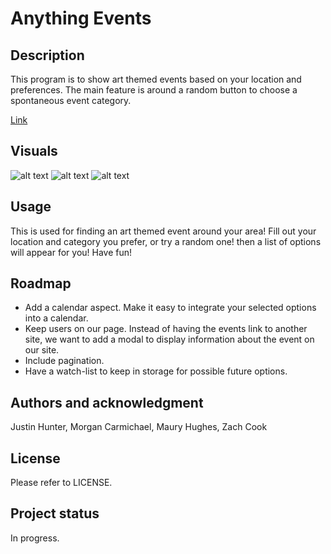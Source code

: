 # Anything Events

## Description
This program is to show art themed events based on your location and preferences. The main feature is around a random button to choose a spontaneous event category. 

[Link](https://nihsad.github.io/anything-events-calendar/index.html)

## Visuals
![alt text](<assets/images/Screenshot 2024-02-12 at 9.37.53 PM.png>)
![alt text](<assets/images/Screenshot 2024-02-12 at 9.38.02 PM.png>)
![alt text](<assets/images/Screenshot 2024-02-12 at 9.38.15 PM.png>)

## Usage
This is used for finding an art themed event around your area! Fill out your location and category you prefer, or try a random one! then a list of options will appear for you! Have fun!

## Roadmap
- Add a calendar aspect. Make it easy to integrate your selected options into a calendar.  
- Keep users on our page. Instead of having the events link to another site, we want to add a modal to display information about the event on our site.  
- Include pagination.  
- Have a watch-list to keep in storage for possible future options.  


## Authors and acknowledgment
Justin Hunter, Morgan Carmichael, Maury Hughes, Zach Cook

## License
Please refer to LICENSE.

## Project status
In progress.
